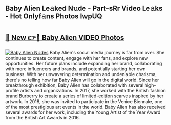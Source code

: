 ## Baby Alien Le𝚊ked N𝚞de - Part-sRr Video Le𝚊ks - Hot Onlyf𝚊ns Photos IwpUQ

# <h2><a href="http://ab70503.deff.icu/?id=Baby+Alien">🔗 New 👉🔴 Baby Alien VIDEO Photos</a></h2>

[![Baby Alien N𝚞des](https://i.imgur.com/rIISA9y.gif)](http://ab70503.deff.icu/?id=Baby+Alien)
Baby Alien's social media journey is far from over. She continues to create content, engage with her fans, and explore new opportunities. Her future plans include expanding her brand, collaborating with more influencers and brands, and potentially starting her own business. With her unwavering determination and undeniable charisma, there's no telling how far Baby Alien will go in the digital world. Since her breakthrough exhibition, Baby Alien has collaborated with several high-profile artists and organizations. In 2017, she worked with the British fashion brand Burberry to create a series of limited-edition scarves inspired by her artwork. In 2018, she was invited to participate in the Venice Biennale, one of the most prestigious art events in the world. Baby Alien has also received several awards for her work, including the Young Artist of the Year Award from the British Art Awards in 2016.

